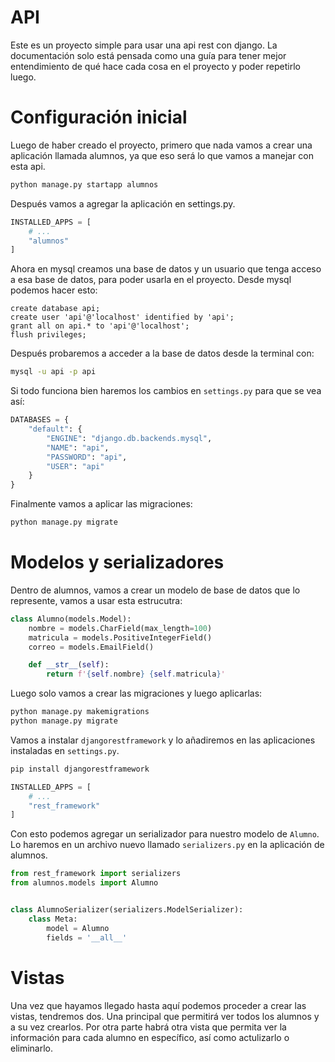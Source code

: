 # API
Este es un proyecto simple para usar una api rest con django. La documentación
solo está pensada como una guía para tener mejor entendimiento de qué hace cada
cosa en el proyecto y poder repetirlo luego.

# Configuración inicial
Luego de haber creado el proyecto, primero que nada vamos a crear una
aplicación llamada alumnos, ya que eso será lo que vamos a manejar con esta
api.

```bash
python manage.py startapp alumnos
```

Después vamos a agregar la aplicación en settings.py.

```python
INSTALLED_APPS = [
    # ...
    "alumnos"
]
```

Ahora en mysql creamos una base de datos y un usuario que tenga acceso a esa
base de datos, para poder usarla en el proyecto. Desde mysql podemos hacer
esto:

```mysql
create database api;
create user 'api'@'localhost' identified by 'api';
grant all on api.* to 'api'@'localhost';
flush privileges;
```

Después probaremos a acceder a la base de datos desde la terminal con:
```bash
mysql -u api -p api
```

Si todo funciona bien haremos los cambios en `settings.py` para que se vea así:

```python
DATABASES = {
    "default": {
        "ENGINE": "django.db.backends.mysql",
        "NAME": "api",
        "PASSWORD": "api",
        "USER": "api"
    }
}
```

Finalmente vamos a aplicar las migraciones:

```bash
python manage.py migrate
```

# Modelos y serializadores
Dentro de alumnos, vamos a crear un modelo de base de datos que lo represente,
vamos a usar esta estrucutra:

```python
class Alumno(models.Model):
    nombre = models.CharField(max_length=100)
    matricula = models.PositiveIntegerField()
    correo = models.EmailField()

    def __str__(self):
        return f'{self.nombre} {self.matricula}'
```

Luego solo vamos a crear las migraciones y luego aplicarlas:

```bash
python manage.py makemigrations
python manage.py migrate
```

Vamos a instalar `djangorestframework` y lo añadiremos en las aplicaciones
instaladas en `settings.py`. 

```bash
pip install djangorestframework
```

```python
INSTALLED_APPS = [
    # ...
    "rest_framework"
]
```

Con esto podemos agregar un serializador para nuestro modelo de `Alumno`. Lo
haremos en un archivo nuevo llamado `serializers.py` en la aplicación de
alumnos.

```python
from rest_framework import serializers
from alumnos.models import Alumno


class AlumnoSerializer(serializers.ModelSerializer):
    class Meta:
        model = Alumno
        fields = '__all__'
```

# Vistas
Una vez que hayamos llegado hasta aquí podemos proceder a crear las vistas,
tendremos dos. Una principal que permitirá ver todos los alumnos y a su vez
crearlos. Por otra parte habrá otra vista que permita ver la información para
cada alumno en específico, así como actulizarlo o eliminarlo.
